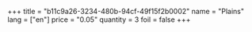 +++
title = "b11c9a26-3234-480b-94cf-49f15f2b0002"
name = "Plains"
lang = ["en"]
price = "0.05"
quantity = 3
foil = false
+++
